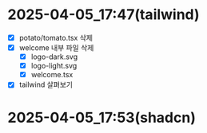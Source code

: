 # 2025-04-05_17:47(tailwind) 
- [x] potato/tomato.tsx 삭제
- [x] welcome 내부 파일 삭제
  - [x] logo-dark.svg
  - [x] logo-light.svg
  - [x] welcome.tsx
- [x] tailwind 살펴보기

# 2025-04-05_17:53(shadcn)